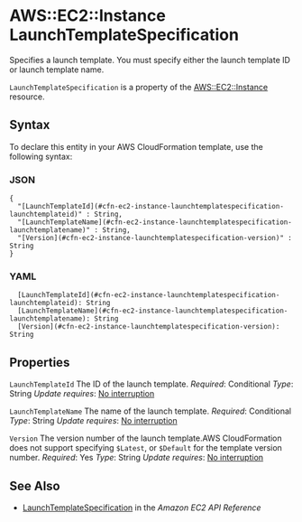 # AWS::EC2::Instance LaunchTemplateSpecification<a name="aws-properties-ec2-instance-launchtemplatespecification"></a>

Specifies a launch template\. You must specify either the launch template ID or launch template name\.

 `LaunchTemplateSpecification` is a property of the [AWS::EC2::Instance](https://docs.aws.amazon.com/AWSCloudFormation/latest/UserGuide/aws-properties-ec2-instance.html) resource\.

## Syntax<a name="aws-properties-ec2-instance-launchtemplatespecification-syntax"></a>

To declare this entity in your AWS CloudFormation template, use the following syntax:

### JSON<a name="aws-properties-ec2-instance-launchtemplatespecification-syntax.json"></a>

```
{
  "[LaunchTemplateId](#cfn-ec2-instance-launchtemplatespecification-launchtemplateid)" : String,
  "[LaunchTemplateName](#cfn-ec2-instance-launchtemplatespecification-launchtemplatename)" : String,
  "[Version](#cfn-ec2-instance-launchtemplatespecification-version)" : String
}
```

### YAML<a name="aws-properties-ec2-instance-launchtemplatespecification-syntax.yaml"></a>

```
  [LaunchTemplateId](#cfn-ec2-instance-launchtemplatespecification-launchtemplateid): String
  [LaunchTemplateName](#cfn-ec2-instance-launchtemplatespecification-launchtemplatename): String
  [Version](#cfn-ec2-instance-launchtemplatespecification-version): String
```

## Properties<a name="aws-properties-ec2-instance-launchtemplatespecification-properties"></a>

`LaunchTemplateId`  <a name="cfn-ec2-instance-launchtemplatespecification-launchtemplateid"></a>
The ID of the launch template\.
*Required*: Conditional
*Type*: String
*Update requires*: [No interruption](https://docs.aws.amazon.com/AWSCloudFormation/latest/UserGuide/using-cfn-updating-stacks-update-behaviors.html#update-no-interrupt)

`LaunchTemplateName`  <a name="cfn-ec2-instance-launchtemplatespecification-launchtemplatename"></a>
The name of the launch template\.
*Required*: Conditional
*Type*: String
*Update requires*: [No interruption](https://docs.aws.amazon.com/AWSCloudFormation/latest/UserGuide/using-cfn-updating-stacks-update-behaviors.html#update-no-interrupt)

`Version`  <a name="cfn-ec2-instance-launchtemplatespecification-version"></a>
The version number of the launch template\.AWS CloudFormation does not support specifying `$Latest`, or `$Default` for the template version number\.
*Required*: Yes
*Type*: String
*Update requires*: [No interruption](https://docs.aws.amazon.com/AWSCloudFormation/latest/UserGuide/using-cfn-updating-stacks-update-behaviors.html#update-no-interrupt)

## See Also<a name="aws-properties-ec2-instance-launchtemplatespecification--seealso"></a>
+  [ LaunchTemplateSpecification](https://docs.aws.amazon.com/AWSEC2/latest/APIReference/API_LaunchTemplateSpecification.html) in the *Amazon EC2 API Reference*

